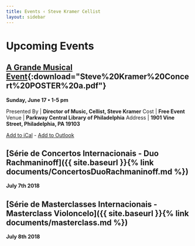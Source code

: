 ```yaml
---
title: Events ‹ Steve Kramer Cellist
layout: sidebar
---
```

# Upcoming Events

## [A Grande Musical Event](documents/Steve%20Kramer%20Concert%20POSTER%20a.pdf){:download="Steve%20Kramer%20Concert%20POSTER%20a.pdf"}

**Sunday, June 17 • 1-5 pm**

Presented By | **Director of Music, Cellist, Steve Kramer**
Cost         | **Free Event**
Venue        | **Parkway Central Library of Philadelphia**
Address      | **1901 Vine Street, Philadelphia, PA 19103**

[Add to iCal](documents/A%20Grande%20Musical%20Event-ical.ics) - [Add to Outlook](documents/A%20Grande%20Musical%20Event-outlook.ics)

## [Série de Concertos Internacionais - Duo Rachmaninoff]({{ site.baseurl }}{% link documents/ConcertosDuoRachmaninoff.md %})

**July 7th 2018**

## [Série de Masterclasses Internacionais - Masterclass Violoncelo]({{ site.baseurl }}{% link documents/masterclass.md %})

**July 8th 2018**
